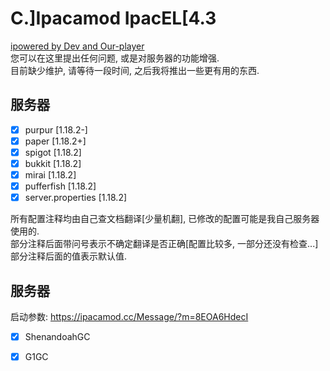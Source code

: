 # C.]Ipacamod IpacEL[4.3
[ipowered by Dev and Our-player](https://ipacamod.cc/)  
您可以在这里提出任何问题, 或是对服务器的功能增强.  
目前缺少维护, 请等待一段时间, 之后我将推出一些更有用的东西.  

## 服务器
- [x] purpur [1.18.2-]
- [x] paper [1.18.2+]
- [x] spigot [1.18.2]
- [x] bukkit [1.18.2]
- [x] mirai [1.18.2]
- [x] pufferfish [1.18.2]
- [x] server.properties [1.18.2]

所有配置注释均由自己查文档翻译[少量机翻], 已修改的配置可能是我自己服务器使用的.  
部分注释后面带问号表示不确定翻译是否正确[配置比较多, 一部分还没有检查...]部分注释后面的值表示默认值.  

## 服务器

启动参数: https://ipacamod.cc/Message/?m=8EOA6HdecI
- [x] ShenandoahGC
- [x] G1GC 

